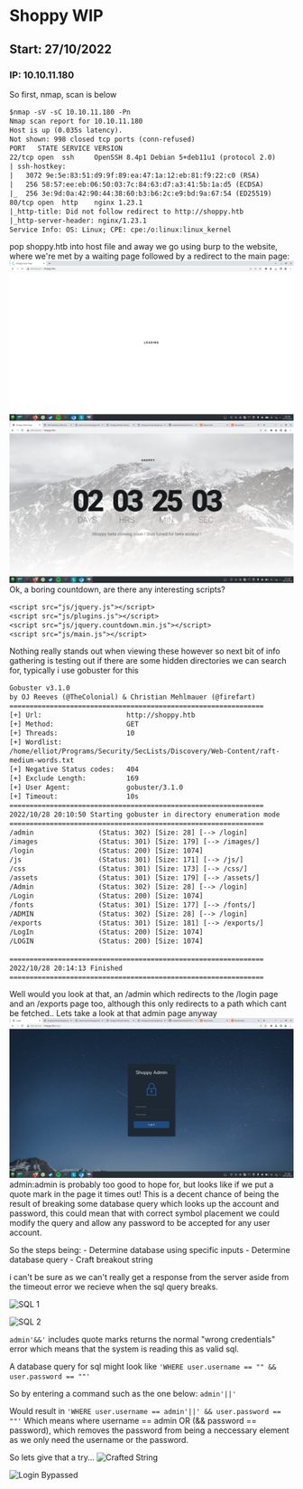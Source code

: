 # Shoppy WIP
## Start: 27/10/2022

### IP: 10.10.11.180

So first, nmap, scan is below
```
$nmap -sV -sC 10.10.11.180 -Pn 
Nmap scan report for 10.10.11.180
Host is up (0.035s latency).
Not shown: 998 closed tcp ports (conn-refused)
PORT   STATE SERVICE VERSION
22/tcp open  ssh     OpenSSH 8.4p1 Debian 5+deb11u1 (protocol 2.0)
| ssh-hostkey: 
|   3072 9e:5e:83:51:d9:9f:89:ea:47:1a:12:eb:81:f9:22:c0 (RSA)
|   256 58:57:ee:eb:06:50:03:7c:84:63:d7:a3:41:5b:1a:d5 (ECDSA)
|_  256 3e:9d:0a:42:90:44:38:60:b3:b6:2c:e9:bd:9a:67:54 (ED25519)
80/tcp open  http    nginx 1.23.1
|_http-title: Did not follow redirect to http://shoppy.htb
|_http-server-header: nginx/1.23.1
Service Info: OS: Linux; CPE: cpe:/o:linux:linux_kernel
```
pop shoppy.htb into host file and away we go using burp to the website, where we're met by a waiting page followed by a redirect to the main page:
![Picture of wait page](https://github.com/e-war/Writeups/blob/master/HackTheBox/Shoppy/Screenshots/1Shoppy_Wait.png)
![Picture of main page](https://github.com/e-war/Writeups/blob/master/HackTheBox/Shoppy/Screenshots/2Shoppy_main.png)
Ok, a boring countdown, are there any interesting scripts? 
```
<script src="js/jquery.js"></script>
<script src="js/plugins.js"></script>
<script src="js/jquery.countdown.min.js"></script>
<script src="js/main.js"></script>

```
Nothing really stands out when viewing these however so next bit of info gathering is testing out if there are some hidden directories we can search for, typically i use gobuster for this

```
Gobuster v3.1.0
by OJ Reeves (@TheColonial) & Christian Mehlmauer (@firefart)
===============================================================
[+] Url:                     http://shoppy.htb
[+] Method:                  GET
[+] Threads:                 10
[+] Wordlist:                /home/elliot/Programs/Security/SecLists/Discovery/Web-Content/raft-medium-words.txt
[+] Negative Status codes:   404
[+] Exclude Length:          169
[+] User Agent:              gobuster/3.1.0
[+] Timeout:                 10s
===============================================================
2022/10/28 20:10:50 Starting gobuster in directory enumeration mode
===============================================================
/admin                (Status: 302) [Size: 28] [--> /login]
/images               (Status: 301) [Size: 179] [--> /images/]
/login                (Status: 200) [Size: 1074]              
/js                   (Status: 301) [Size: 171] [--> /js/]    
/css                  (Status: 301) [Size: 173] [--> /css/]   
/assets               (Status: 301) [Size: 179] [--> /assets/]
/Admin                (Status: 302) [Size: 28] [--> /login]   
/Login                (Status: 200) [Size: 1074]              
/fonts                (Status: 301) [Size: 177] [--> /fonts/] 
/ADMIN                (Status: 302) [Size: 28] [--> /login]   
/exports              (Status: 301) [Size: 181] [--> /exports/]
/LogIn                (Status: 200) [Size: 1074]               
/LOGIN                (Status: 200) [Size: 1074]               
                                                               
===============================================================
2022/10/28 20:14:13 Finished
===============================================================
```
Well would you look at that, an /admin which redirects to the /login page and an /exports page too, although this only redirects to a path which cant be fetched..
Lets take a look at that admin page anyway
![Picture of admin login page](https://github.com/e-war/Writeups/blob/master/HackTheBox/Shoppy/Screenshots/3Shoppy_admin.png)
admin:admin is probably too good to hope for, but looks like if we put a quote mark in the page it times out! This is a decent chance of being the result of breaking some database query which looks up the account and password, this could mean that with correct symbol placement we could modify the query and allow any password to be accepted for any user account.

So the steps being:
    -   Determine database using specific inputs
    -   Determine database query
    -   Craft breakout string


i can't be sure as we can't really get a response from the server aside from the timeout error we recieve when the sql query breaks.

![SQL 1](ttps://github.com/e-war/Writeups/blob/master/HackTheBox/Shoppy/Screenshots/4Shoppy_SQL1.png)

![SQL 2](ttps://github.com/e-war/Writeups/blob/master/HackTheBox/Shoppy/Screenshots/5Shoppy_SQL2.png)


`admin'&&'` includes quote marks returns the normal "wrong credentials" error which means that the system is reading this as valid sql.

A database query for sql might look like
`'WHERE user.username == "" && user.password == ""'`

So by entering a command such as the one below:
`admin'||'`

Would result in `'WHERE user.username == admin'||' && user.password == ""'`
Which means where username == admin OR (&& password == password), which removes the password from being a neccessary element as we only need the username or the password.

So lets give that a try...
![Crafted String](ttps://github.com/e-war/Writeups/blob/master/HackTheBox/Shoppy/Screenshots/6Shoppy_Crafted.png)

![Login Bypassed](ttps://github.com/e-war/Writeups/blob/master/HackTheBox/Shoppy/Screenshots/7Shoppy_admin_bypass.png)
